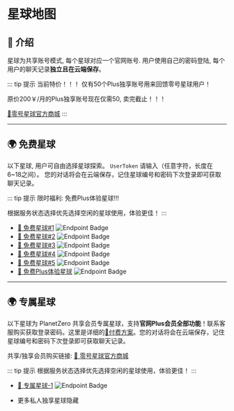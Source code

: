# 星球地图

## 📜 介绍

星球为共享账号模式, 每个星球对应一个官网账号. 用户使用自己的密码登陆, 每个用户的聊天记录**独立且在云端保存**。

::: tip 提示
当前特价！！！ 仅有50个Plus独享账号用来回馈零号星球用户！

原价200￥/月的Plus独享账号现在仅需50, 卖完截止！！！

[🛒零号星球官方商城](https://shop.planetzero.cn/)
:::

---

## 🌍 免费星球 

以下星球, 用户可自由选择星球探索。 `UserToken` 请输入（任意字符，长度在6~18之间）。 您的对话将会在云端保存，记住星球编号和密码下次登录即可获取聊天记录。

::: tip 提示
限时福利: 免费Plus体验星球!!!

根据服务状态选择优先选择空闲的星球使用，体验更佳！
:::

- [🔗 免费星球#1](https://plus2.planetzero.cn) ![Endpoint Badge](https://shields.planetzero.cn/endpoint?url=https%3A%2F%2Fplus2.planetzero.cn%2Fendpoint)
- [🔗 免费星球#2](https://plus3.planetzero.cn) ![Endpoint Badge](https://shields.planetzero.cn/endpoint?url=https%3A%2F%2Fplus3.planetzero.cn%2Fendpoint)
- [🔗 免费星球#3](https://plus4.planetzero.cn) ![Endpoint Badge](https://shields.planetzero.cn/endpoint?url=https%3A%2F%2Fplus4.planetzero.cn%2Fendpoint)
- [🔗 免费星球#4](https://plus5.planetzero.cn) ![Endpoint Badge](https://shields.planetzero.cn/endpoint?url=https%3A%2F%2Fplus5.planetzero.cn%2Fendpoint)
- [🔗 免费星球#5](https://plus6.planetzero.cn) ![Endpoint Badge](https://shields.planetzero.cn/endpoint?url=https%3A%2F%2Fplus6.planetzero.cn%2Fendpoint)
- [🔗 免费Plus体验星球](https://plus7.planetzero.cn) ![Endpoint Badge](https://shields.planetzero.cn/endpoint?url=https%3A%2F%2Fplus7.planetzero.cn%2Fendpoint)
---

## 🌍 专属星球

以下星球为 PlanetZero 共享会员专属星球，支持**官网Plus会员全部功能**！联系客服购买获取登录密码。这里是详细的[🔗付费方案](https://planetzero.cn/plus)。您的对话将会在云端保存，记住星球编号和密码下次登录即可获取聊天记录。

共享/独享会员购买链接: [🛒 零号星球官方商城](https://plus2.planetzero.cn)

::: tip 提示
根据服务状态选择优先选择空闲的星球使用，体验更佳！
:::

- [🔗 专属星球-1](https://plus1.planetzero.cn) ![Endpoint Badge](https://shields.planetzero.cn/endpoint?url=https%3A%2F%2Fplus1.planetzero.cn%2Fendpoint)

- 更多私人独享星球隐藏
